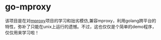 # go-mproxy
该项目是在对[mproxy](https://github.com/examplecode/mproxy)项目的学习和拙劣模仿,兼容mproxy，利用golang跨平台的特性，弥补了只能在unix上运行的遗憾。不过，这也仅仅是个简单的demo程序，仅仅用来学习啦！
